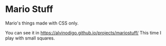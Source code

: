 # Mario Stuff
Mario's things made with CSS only.

You can see it in https://alvinodigo.github.io/projects/mariostuff/
This time I play with small squares.
